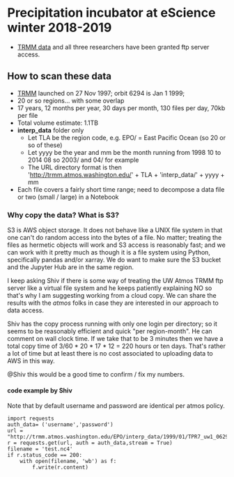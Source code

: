 # Precipitation incubator at eScience winter 2018-2019

* [TRMM data](http:trmm.atmos.washington.edu) and all three researchers have been granted ftp server access.

## How to scan these data

* [TRMM](https://en.wikipedia.org/wiki/Tropical_Rainfall_Measuring_Mission) launched on 27 Nov 1997; orbit 6294 is Jan 1 1999; 
* 20 or so regions... with some overlap
* 17 years, 12 months per year, 30 days per month, 130 files per day, 70kb per file
* Total volume estimate: 1.1TB
* **interp_data** folder only
  * Let TLA be the region code, e.g. EPO/ = East Pacific Ocean (so 20 or so of these)
  * Let yyyy be the year and mm be the month running from 1998 10 to 2014 08 so 2003/ and 04/ for example
  * The URL directory format is then 'http://trmm.atmos.washington.edu/' + TLA + 'interp_data/' + yyyy + mm
* Each file covers a fairly short time range; need to decompose a data file or two (small / large) in a Notebook 


### Why copy the data? What is S3?

S3 is AWS object storage. It does not behave like a UNIX file system in that one can't do random access into the bytes of a file. No matter; treating the files as hermetic objects will work and S3 access is reasonably fast; and we can work with it pretty much as though it is a file system using Python, specifically pandas and/or xarray. We do want to make sure the S3 bucket and the Jupyter Hub are in the same region. 

I keep asking Shiv if there is some way of treating the UW Atmos TRMM ftp server like a virtual file system and he keeps patiently explaining NO so that's why I am suggesting working from a cloud copy. We can share the results with the *atmos* folks in case they are interested in our approach to data access. 

Shiv has the copy process running with only one login per directory; so it seems to be reasonably efficient and quick "per region-month". He can comment on wall clock time. If we take that to be 3 minutes then we have a total copy time of 3/60 * 20 * 17 * 12 = 220 hours or ten days. That's rather a lot of time but at least there is no cost associated to uploading data to AWS in this way.

@Shiv this would be a good time to confirm / fix my numbers.

#### code example by Shiv

Note that by default username and password are identical per atmos policy.

```
import requests
auth_data= ('username','password')
url = "http://trmm.atmos.washington.edu/EPO/interp_data/1999/01/TPR7_uw1_06294.19990101.002101_EPO.nc4"
r = requests.get(url, auth = auth_data,stream = True)
filename = 'test.nc4'
if r.status_code == 200:
    with open(filename, 'wb') as f:
        f.write(r.content)
```
